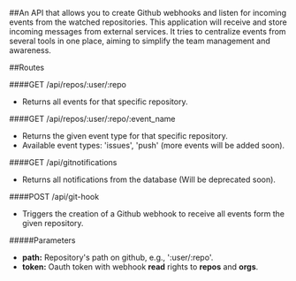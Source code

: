 ##An API that allows you to create Github webhooks and listen for incoming events from the watched repositories.
This application will receive and store incoming messages from external services. It tries to centralize events from several tools in one place, aiming to simplify the team management and awareness.


##Routes

####GET /api/repos/:user/:repo
- Returns all events for that specific repository.

####GET /api/repos/:user/:repo/:event_name
- Returns the given event type for that specific repository.
- Available event types: 'issues', 'push' (more events will be added soon).

####GET /api/gitnotifications
- Returns all notifications from the database (Will be deprecated soon).

####POST /api/git-hook
- Triggers the creation of a Github webhook to receive all events form the given repository.

#####Parameters
- __path:__ Repository's path on github, e.g., ':user/:repo'.
- __token:__ Oauth token with webhook __read__ rights to __repos__ and __orgs__.

